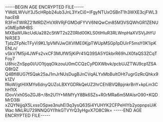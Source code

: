 -----BEGIN AGE ENCRYPTED FILE-----
YWdlLWVuY3J5cHRpb24ub3JnL3YxCi0+IFgyNTUxOSBnT1h3WXE3cjFWL3hacEtB
R3FmTWlRZ21MRDZHVXRVRjFGMDdFYVV6NlQwCm85M3VSQWhGR1ZENUx0MEplMHBS
MXBaWUlkcUdUa282cStWT2s2Z0RId00KLS0tIHluR3RLWnpHaXVSVjJhYUNiR3E3
TjdzZFpNcTFyVi9KL1pVMVJwOXVIME0KjpTWUpMSGp1pDUirF5msY0K1ipKENLn/
vSkV7M5ji4JWFs2vxCF3MUfW5jKiPr41iQ39SA5YGkbrR69hJX0faQS3ZCqTFoy7
U8hicZnSpp0I/UO1tjqqOlkzouU0mCCQzCyPDXWbvk/pcbUJZTWJ9cp1ZSAQ8tQZ
Q4BfI8UG7fSQak25aJ1mJrNUsDugBJnCVqALYxMbBultOHt7ugrGzRcQhkx9k1ZV
fRoW/gtHIXMYs6dnyQUZoLBXYGDRkQeUZ2hrCEhIBVQBpjnkrBnY+kpLm3ChH1tX
IDovVxh0SoZGJ8+/8n2U1Y+MiMYyY8Bk6SZs+R0rMRa6m5MAIsrO90+KQDMrD38i
xZQYNijjqX5LxssOSpxe3nuhEl3q3ysQ63Si4YUHYK2CFPeHlYb2yopnpsUiKWac
MkLRU729NNQGYI1hkGTVYrQ3yHgvX7O8C9k=
-----END AGE ENCRYPTED FILE-----
